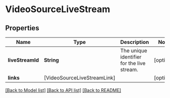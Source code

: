 # VideoSourceLiveStream

## Properties
Name | Type | Description | Notes
------------ | ------------- | ------------- | -------------
**liveStreamId** | **String** | The unique identifier for the live stream. | [optional] 
**links** | [VideoSourceLiveStreamLink] |  | [optional] 

[[Back to Model list]](../README.md#documentation-for-models) [[Back to API list]](../README.md#documentation-for-api-endpoints) [[Back to README]](../README.md)


